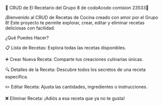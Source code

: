 🍳 CRUD de El Recetario del Grupo 8 de codoAcodo comision 23533🍲

¡Bienvenido al CRUD de Recetas de Cocina creado con amor por el Grupo 8! Este proyecto te permite explorar, crear, editar y eliminar recetas deliciosas con facilidad.

¿Qué Puedes Hacer?

📋 Lista de Recetas: Explora todas las recetas disponibles.

➕ Crear Nueva Receta: Comparte tus creaciones culinarias únicas.

🔍 Detalles de la Receta: Descubre todos los secretos de una receta específica.

✏️ Editar Receta: Ajusta las cantidades, ingredientes o instrucciones.

❌ Eliminar Receta: ¡Adiós a esa receta que ya no te gusta!
